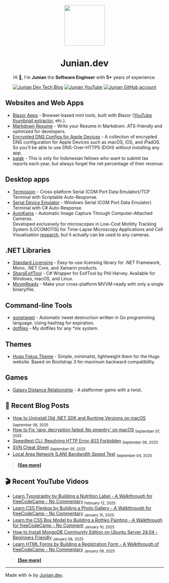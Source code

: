 <div align="center">

<a href="/" alt="Junian.dev Home Page"><img src="https://github.com/junian.png" width="128px"></a>

# Junian.dev

Hi 👋, I'm **Junian** the **Software Engineer** with **5+** years of experience.

[![Junian Dev Tech Blog](https://img.shields.io/badge/Tech_Blog-1a73e8?style=for-the-badge&logo=hugo&logoColor=white "Junian Dev Tech Blog")](https://www.junian.dev/blog/)
[![Junian YouTube](https://img.shields.io/youtube/channel/views/UCepvZYlW1tWJ8bu3dWLQh2w?style=for-the-badge&logo=youtube&label=YouTube&labelColor=ff0000&color=555555
 "Junian YouTube Channel")](https://www.youtube.com/@JunianDev)
[![Junian GitHub account](https://img.shields.io/badge/github-%23121011.svg?style=for-the-badge&logo=github&logoColor=white "Junian GitHub Account")](https://github.com/junian)

</div>

<!--
[![Hire Junian on Upwork](https://img.shields.io/badge/UpWork-14a800?style=for-the-badge&logo=upwork&logoColor=white "Hire Junian on Upwork")](https://www.junian.dev/upwork/)


**[Portfolio](./p/)** - **[Resume](./resume/)** - **[About](./about/)**

-->

## Websites and Web Apps

- [Blazor Apps](./blazor-apps/) - Browser-based mini tools, built with Blazor ([YouTube thumbnail extractor](./blazor-apps/get-youtube-thumbnail/), etc.).
- [Markdown Resume](./markdown-resume/) - Write your Resume in Markdown. ATS-friendly and optimized for developers.
- [Encrypted DNS Configs for Apple Devices](./apple-encrypted-dns/) - A collection of encrypted DNS configuration for Apple Devices such as macOS, iOS, and iPadOS. So you'll be able to use DNS-Over-HTTPS (DOH) without installing any app.
- [pajak](./pajak/) - This is only for Indonesian fellows who want to submit tax reports each year, but always forget the net percentage of their revenue.
  
## Desktop apps
- [Termission](./termission/) - Cross-platform Serial (COM Port Data Emulator)/TCP Terminal with Scriptable Auto-Response.
- [Serial Device Emulator](./serial-device-emulator/) - Windows Serial (COM Port Data Emulator) Terminal with C# Auto-Response.
- [AutoKams](./AutoKams/) - Automatic Image Capture Through Computer-Attached Cameras.<br />
  Developed exclusively for microscopes in Low-Cost Motility Tracking System (LOCOMOTIS) for Time-Lapse Microscopy Applications and Cell Visualisation [research](https://journals.plos.org/plosone/article?id=10.1371/journal.pone.0103547), but it actually can be used to any cameras.

## .NET Libraries

- [Standard.Licensing](./Standard.Licensing/) - Easy-to-use licensing library for .NET Framework, Mono, .NET Core, and Xamarin products.
- [SharpExifTool](./SharpExifTool/) - C# Wrapper for ExifTool by Phil Harvey. Available for Windows, macOS, and Linux.
- [MvvmReady](./mvvmready/) - Make your cross-platform MVVM-ready with only a single binary/file.

## Command-line Tools

- [gonetweet](./gonetweet/) - Automatic tweet destruction written in Go programming language. Using hashtag for expiration.
- [dotfiles](./dotfiles/) - My dotfiles for any *nix system.

## Themes

- [Hugo Fokus Theme](./hugo-fokus/) - Simple, minimalist, lightweight them for the Hugo website. Based on Bootstrap 3 for maximum backward compatibility.

## Games

- [Galaxy Distance Relationship](./ggj14-gdr/) - A platformer game with a twist.

## 📝 Recent Blog Posts

<!-- blog feed start -->
- [How to Uninstall Old .NET SDK and Runtime Versions on macOS](https://www.junian.net/dev/dotnet-sdk-runtime-macos-removal/) <sub>September 08, 2025</sub>
- [How to Fix 'gpg: decryption failed: No pinentry' on macOS](https://www.junian.net/tech/macos-gpg-decryption-failed-no-pinentry/) <sub>September 07, 2025</sub>
- [Speedtest CLI: Resolving HTTP Error 403 Forbidden](https://www.junian.net/tech/speedtest-http-error-403-forbidden/) <sub>September 06, 2025</sub>
- [SVN Cheat Sheet](https://www.junian.net/dev/svn-cheat-sheet/) <sub>September 05, 2025</sub>
- [Local Area Network (LAN) Bandwidth Speed Test](https://www.junian.net/tech/local-area-network-bandwidth-speed-test/) <sub>September 04, 2025</sub>
<!-- blog feed end -->

> [**[See more]**](https://www.junian.net/)

## 🎬 Recent YouTube Videos

<!-- youtube feed start -->
- [Learn Typography by Building a Nutrition Label - A Walkthrough for freeCodeCamp - No Commentary](https://www.youtube.com/watch?v=emt78pRLr3Y) <sub>February 12, 2025</sub>
- [Learn CSS Flexbox by Building a Photo Gallery - A Walkthrough for freeCodeCamp - No Commentary](https://www.youtube.com/watch?v=XRZfAuPShX0) <sub>January 10, 2025</sub>
- [Learn the CSS Box Model by Building a Rothko Painting - A Walkthrough for freeCodeCamp - No Comment](https://www.youtube.com/watch?v=KoAPQniuKP0) <sub>January 10, 2025</sub>
- [How to Install MongoDB Community Edition on Ubuntu Server 24.04 - Beginners Friendly](https://www.youtube.com/watch?v=WUUZcoyBnI0) <sub>January 08, 2025</sub>
- [Learn HTML Forms by Building a Registration Form - A Walkthrough of freeCodeCamp - No Commentary](https://www.youtube.com/watch?v=hAsFqy1dRJM) <sub>January 08, 2025</sub>
<!-- youtube feed end -->

> [**[See more]**](https://www.junian.net/yt/)

---

Made with ☕ by [Junian.dev](https://www.junian.dev).

<!--

**[Ideas](./ideas/)** - **[Uses](./uses/)** - **[Now](./now/)**

-->
